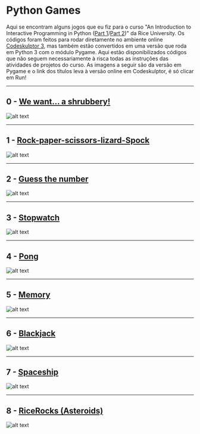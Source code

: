 # Python Games

Aqui se encontram alguns jogos que eu fiz para o curso "An Introduction to Interactive Programming in Python ([Part 1](https://www.coursera.org/learn/interactive-python-1)/[Part 2](https://www.coursera.org/learn/interactive-python-2))" da Rice University. Os códigos foram feitos para rodar diretamente no ambiente online [Codeskulptor 3](https://py3.codeskulptor.org), mas também estão convertidos em uma versão que roda em Python 3 com o módulo Pygame. Aqui estão disponibilizados códigos que não seguem necessariamente à risca todas as instruções das atividades de projetos do curso. As imagens a seguir são da versão em Pygame e o link dos títulos leva à versão online em Codeskulptor, é só clicar em Run!


---
## 0 - [We want... a shrubbery!](https://py3.codeskulptor.org/#user305_y7BqTqGOJL_0.py)

![alt text](https://github.com/allanfelipe/python-games-rice-course/blob/main/Screenshots/0%20-%20We%20Want%20a%20Shrubbery.png "We want... a shrubbery!")

---
## 1 - [Rock-paper-scissors-lizard-Spock](https://py3.codeskulptor.org/#user305_pEskqoLTac_0.py)

![alt text](https://github.com/allanfelipe/python-games-rice-course/blob/main/Screenshots/1%20-%20Rock%2C%20Paper%2C%20Scissors%2C%20Lizard%2C%20Spock.png "Rock-paper-scissors-lizard-Spock")

---
## 2 - [Guess the number](https://py3.codeskulptor.org/#user305_xsXcgTjLSk_0.py)

![alt text](https://github.com/allanfelipe/python-games-rice-course/blob/main/Screenshots/2%20-%20Guess%20the%20Number.png "Guess the Number")

---
## 3 - [Stopwatch](https://py3.codeskulptor.org/#user305_bBOxEwKpIm_0.py)

![alt text](https://github.com/allanfelipe/python-games-rice-course/blob/main/Screenshots/3%20-%20Stopwatch.png "Stopwatch")

---
## 4 - [Pong](https://py3.codeskulptor.org/#user305_A5Omiq1PpM_0.py)

![alt text](https://github.com/allanfelipe/python-games-rice-course/blob/main/Screenshots/4%20-%20Pong.png "Pong")

---
## 5 - [Memory](https://py3.codeskulptor.org/#user305_Cj6JJkn1OE_0.py)

![alt text](https://github.com/allanfelipe/python-games-rice-course/blob/main/Screenshots/5%20-%20Memory.png "Memory")

---
## 6 - [Blackjack](https://py3.codeskulptor.org/#user305_rvMGB7YXYJ_0.py)

![alt text](https://github.com/allanfelipe/python-games-rice-course/blob/main/Screenshots/6%20-%20Blackjack.png "Blackjack")

---
## 7 - [Spaceship](https://py3.codeskulptor.org/#user305_w5ydfDgEsN_0.py)

![alt text](https://github.com/allanfelipe/python-games-rice-course/blob/main/Screenshots/7%20-%20RiceRocks%20-%20Asteroids%20(Parcial).png "Spaceship")

---
## 8 - [RiceRocks (Asteroids)](https://py3.codeskulptor.org/#user305_iYzJxOCXwO_0.py)

![alt text](https://github.com/allanfelipe/python-games-rice-course/blob/main/Screenshots/8%20-%20RiceRocks%20-%20Asteroids%20(Completo).png "RiceRocks (Asteroids)")
